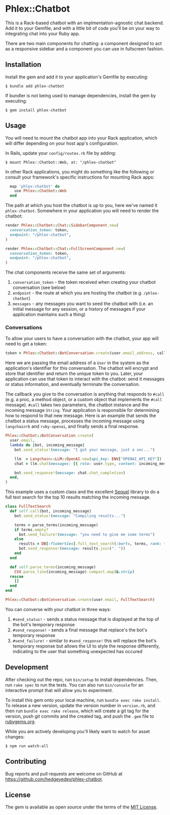 # Phlex::Chatbot

This is a Rack-based chatbot with an implmentation-agnostic chat backend. Add it to your Gemfile, and
with a little bit of code you'll be on your way to integrating chat into your Ruby app.

There are two main components for chatting: a component designed to act as a responsive sidebar and a
component you can use in fullscreen fashion.

## Installation

Install the gem and add it to your application's Gemfile by executing:

    $ bundle add phlex-chatbot

If bundler is not being used to manage dependencies, install the gem by executing:

    $ gem install phlex-chatbot

## Usage

You will need to mount the chatbot app into your Rack application, which will differ depending on your
host app's configuration.

In Rails, update your `config/routes.rb` file by adding:

    $ mount Phlex::Chatbot::Web, at: "/phlex-chatbot"

In other Rack applications, you might do something like the following or consult your framework's
specific instructions for mounting Rack apps:

```ruby
  map 'phlex-chatbot' do
    use Phlex::Chatbot::Web
  end
```

The path at which you host the chatbot is up to you, here we've named it `phlex-chatbot`. Somewhere in
your application you will need to render the chatbot:

```ruby
render Phlex::Chatbot::Chat::SidebarComponent.new(
  conversation_token: token,
  endpoint: "/phlex-chatbot",
)
```

```ruby
render Phlex::Chatbot::Chat::FullScreenComponent.new(
  conversation_token: token,
  endpoint: "/phlex-chatbot",
)
```

The chat components receive the same set of arguments:
1. `conversation_token` - the token received when creating your chatbot conversation (see below)
1. `endpoint` - the route at which you are hosting the chatbot (e.g. `/phlex-chatbot`)
1. `messages` - any messages you want to seed the chatbot with (i.e. an initial message for any session,
   or a history of messages if your application maintains such a thing)

### Conversations

To allow your users to have a conversation with the chatbot, your app will need to get a token:

```ruby
token = Phlex::Chatbot::BotConversation.create(user.email_address, callback)
```

Here we are passing the email address of a `User` in the system as the application's identifier for this
conversation. The chatbot will encrypt and store that identifier and return the unique token to you. Later,
your application can use that token to interact with the chatbot: send it messages or status information,
and eventually terminate the conversation.

The callback you give to the conversation is anything that responds to `#call` (e.g. a proc, a method object,
or a custom object that implements the `#call` message). `#call` takes two parameters, the chatbot instance
and the incoming message `String`. Your application is responsible for determining how to respond to that new
message. Here is an example that sends the chatbot a status message, processes the incoming message using
`langchainrb` and `ruby-openai`, and finally sends a final response.

```ruby
Phlex::Chatbot::BotConversation.create(
  user.email,
  lambda do |bot, incoming_message|
    bot.send_status!(message: "I got your message, just a sec...")

    llm  = Langchain::LLM::OpenAI.new(api_key: ENV["OPENAI_API_KEY"])
    chat = llm.chat(messages: [{ role: user.type, content: incoming_message }])

    bot.send_response!(message: chat.chat_completion)
  end,
)
```

This example uses a custom class and the excellent [Sequel](https://sequel.jeremyevans.net/) library to do a
full text search for the top 10 results matching the incoming message.

```ruby
class FullTextSearch
  def self.call(bot, incoming_message)
    bot.send_status!(message: "Compiling results...")

    terms = parse_terms(incoming_message)
    if terms.empty?
      bot.send_failure!(message: "you need to give me some terms")
    else
      results = DB[:fluberties].full_text_search(:borts, terms, rank: true).limit(10).select_map(:blobbities)
      bot.send_response!(message: results.join(". "))
    end
  end

  def self.parse_terms(incoming_message)
    CSV.parse_line(incoming_message).compact.map(&:strip)
  rescue
    []
  end
end

Phlex::Chatbot::BotConversation.create(user.email, FullTextSearch)
```

You can converse with your chatbot in three ways:
1. `#send_status!` - sends a status message that is displayed at the top of the bot's temporary response
1. `#send_response!` - sends a final message that replace's the bot's temporary response
1. `#send_failure!` - similar to `#send_response!` this will replace the bot's temporary response but allows
   the UI to style the response differently, indicating to the user that something unexpected has occured

## Development

After checking out the repo, run `bin/setup` to install dependencies. Then, run `rake spec` to run the tests. You can also run `bin/console` for an interactive prompt that will allow you to experiment.

To install this gem onto your local machine, run `bundle exec rake install`. To release a new version, update
the version number in `version.rb`, and then run `bundle exec rake release`, which will create a git tag for
the version, push git commits and the created tag, and push the `.gem` file to [rubygems.org](https://rubygems.org).

While you are actively developing you'll likely want to watch for asset changes:

    $ npm run watch-all

## Contributing

Bug reports and pull requests are welcome on GitHub at https://github.com/hedgeyedev/phlex-chatbot.

## License

The gem is available as open source under the terms of the [MIT License](https://opensource.org/licenses/MIT).
